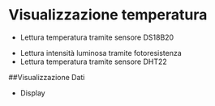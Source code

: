 # Visualizzazione temperatura

- Lettura temperatura tramite sensore DS18B20 
* Lettura intensità luminosa tramite fotoresistenza
* Lettura temperatura tramite sensore DHT22

##Visualizzazione Dati
* Display 
